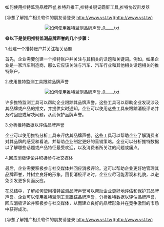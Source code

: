 如何使用推特监测品牌声誉,推特群推王,推特关键词霸屏工具,推特协议群发器

[😍想了解推广相关软件的朋友请登录 http://www.vst.tw](http://www.vst.tw)

 <center><img src="https://vst.tw/MP4/tuiguang/png/2.png" alt="如何使用推特监测品牌声誉_0____.txt"></center>

**😄以下是使用推特监测品牌声誉的几个步骤：**

1.创建一个推特账户并关注相关话题

首先，企业需要创建一个推特账户并关注与其相关的话题和关键词。例如，如果企业是一家汽车制造商，那么它应该关注与汽车、汽车行业和其他相关话题相关的推特账户。

2.使用推特监测工具跟踪品牌声誉

 <center><img src="https://vst.tw/MP4/tuiguang/png/4.png" alt="如何使用推特监测品牌声誉_0____.txt"></center>

许多推特监测工具可以帮助企业跟踪其品牌声誉。这些工具可以帮助企业发现涉及其品牌或产品的推文，并提供实时通知。企业可以使用这些工具来跟踪消极评论并及时回应或解决问题，从而保护品牌声誉。

3.分析推特数据以评估品牌声誉

企业可以使用推特分析工具来评估其品牌声誉。这些工具可以帮助企业了解消费者对其品牌的感受和看法，并帮助企业制定更好的营销策略。企业可以分析推特数据以了解哪些话题或产品特征最受欢迎，以及消费者所关注的问题或痛点。

4.回应消极评论并积极参与社交媒体

最后，企业需要积极参与社交媒体并回应消极评论。这可以帮助企业更好地管理其品牌声誉，并树立良好的形象。回复消极评论时，企业应尽可能客观和礼貌，以避免引发更多负面反应。

在总结中，了解如何使用推特监测品牌声誉可以帮助企业更好地评估和保护其品牌声誉。企业可以使用推特监测工具跟踪品牌声誉，分析推特数据以评估品牌声誉，回应消极评论并积极参与社交媒体，从而建立良好的品牌形象并在竞争激烈的市场中获得成功。

[😍想了解推广相关软件的朋友请登录 http://www.vst.tw](http://www.vst.tw)



